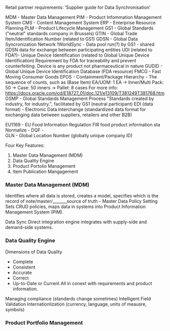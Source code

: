 Retail partner requirements:
‘Supplier guide for Data Synchronisation’

MDM - Master Data Management
PIM - Product Infommation Management System
CMS - Content Management System
ERP - Enterprise Resource Planning
PLM - Product Lifecycle Management
GS1 - Global Standards ("neutral" standards company in Brussels)
GTIN - Global Trade Item/Identification Number (related to GS1)
GDSN - Global Data Syncronization Network
1WorldSync - Data pool run(?) by GS1 - shared GDSN data for exchange between participating entities
UDI (related to FDA?)- Unique Device Identification (related to Global Unique Device Identification) Requirement by FDA for traceability and prevent counterfeiting. Device is any product not pharmaceutical in nature 
GUDID - Global Unique Device Identification Database (FDA resource)
FMCG - Fast Moving Consumer Goods
EPOS - 
Containment/Package Hierarchy - The sequence of counts, such as (Base Item) EA/UOM: 1 EA -> Inner/Multi Pack: 50 -> Case: 50 inners -> Pallet: 8 cases
For more info: https://docs.oracle.com/cd/E18727_01/doc.121/e13109/T381249T381768.htm
GSMP - Global Standards Management Process "Standards created by industry, for industry.", facilitated by GS1 (neutral participant)
EDI (data format) - Electronic Data Interchange (standardized data format for exchanging data between suppliers, retailers and other B2B)

EU1169 - EU Food Information Regulation FIR food product information sta
Normalize -
DQF -  
GLN - Global Location Number (globally unique company ID)


Four Key Features:
1. Master Data Management (MDM)
2. Data Quality Engine
3. Product Portolio Management
4. Item Publication Mangagement

### Master Data Management (MDM)
Identifies where all data is stored, creates a model, specifies which is the record of note/master/_______source of truth - Master Data Policy Setting
Sets CRUD policies, maps data in systems into Product Information Management System (PIM).

Data Sync Direct integration engine integrates with supply-side and demand-side systems.

### Data Quality Engine
Dimensions of Data Quality
* Complete
* Consistent
* Accurate
* Correct
* Up-to-Date or Current
All in conext with requirements and product information.

Managing compliance (standards change sometimes)
Intelligent Field Validation
Internationlization (currency, language, units of meausre, symbols)

### Product Portfolio Management

